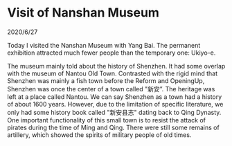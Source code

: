 # Visit of Nanshan Museum
2020/6/27

Today I visited the Nanshan Museum with Yang Bai. The permanent exhibition attracted
much fewer people than the temporary one: Ukiyo-e.

The museum mainly told about the history of Shenzhen. It had some overlap with
the museum of Nantou Old Town. Contrasted with the rigid mind that Shenzhen was
mainly a fish town before the Reform and OpeningUp, Shenzhen was once the center of
a town called "新安”. The heritage was left at a place called Nantou. We can say
Shenzhen as a town had a history of about 1600 years. However, due to the limitation
of specific literature, we only had some history book called "新安县志" dating back to
Qing Dynasty. One important functionality of this small town is to resist the attack
of pirates during the time of Ming and Qing. There were still some remains of artillery,
which showed the spirits of military people of old times.

